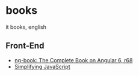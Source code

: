 # books
it books, english

## Front-End
- [ng-book: The Complete Book on Angular 6, r68](https://pan.baidu.com/s/1KYjF8LQMBEEqYQlLT8rF5Q)
- [Simplifying JavaScript](https://pan.baidu.com/s/1T6NuppjGEVntVqvDeA5caQ)
